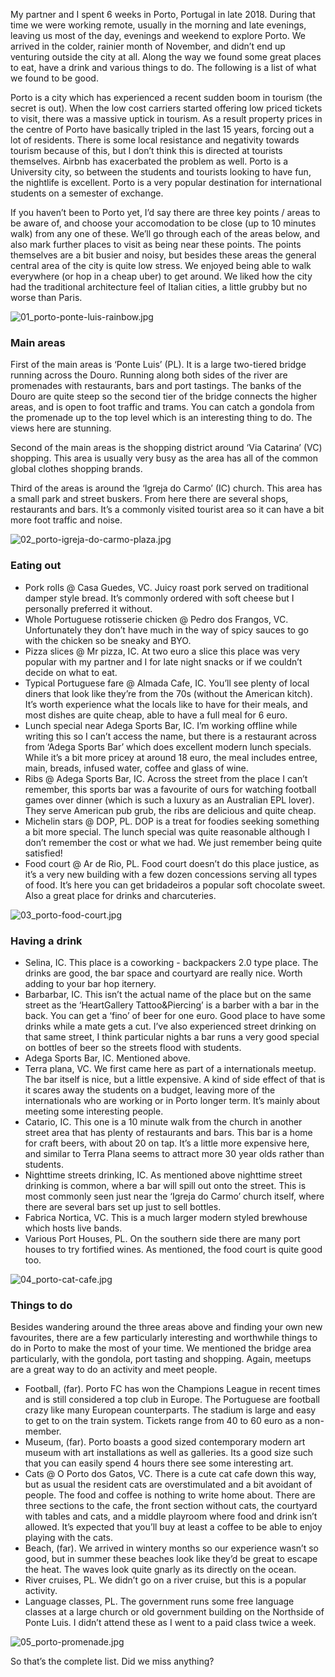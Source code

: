 My partner and I spent 6 weeks in Porto, Portugal in late 2018. During that time we were working remote, usually in the morning and late evenings, leaving us most of the day, evenings and weekend to explore Porto. We arrived in the colder, rainier month of November, and didn’t end up venturing outside the city at all. Along the way we found some great places to eat, have a drink and various things to do. The following is a list of what we found to be good.

Porto is a city which has experienced a recent sudden boom in tourism (the secret is out). When the low cost carriers started offering low priced tickets to visit, there was a massive uptick in tourism. As a result property prices in the centre of Porto have basically tripled in the last 15 years, forcing out a lot of residents. There is some local resistance and negativity towards tourism because of this, but I don’t think this is directed at tourists themselves. Airbnb has exacerbated the problem as well. Porto is a University city, so between the students and tourists looking to have fun, the nightlife is excellent. Porto is a very popular destination for international students on a semester of exchange. 

If you haven’t been to Porto yet, I’d say there are three key points / areas to be aware of, and choose your accomodation to be close (up to 10 minutes walk) from any one of these. We’ll go through each of the areas below, and also mark further places to visit as being near these points. The points themselves are a bit busier and noisy, but besides these areas the general central area of the city is quite low stress. We enjoyed being able to walk everywhere (or hop in a cheap uber) to get around. We liked how the city had the traditional architecture feel of Italian cities, a little grubby but no worse than Paris. 

![01_porto-ponte-luis-rainbow.jpg](https://www.nickjenkins.com.au/static/assets/porto/01_porto-ponte-luis-rainbow.jpg "01_porto-ponte-luis-rainbow.jpg")

### Main areas
First of the main areas is ‘Ponte Luis’ (PL). It is a large two-tiered bridge running across the Douro. Running along both sides of the river are promenades with restaurants, bars and port tastings. The banks of the Douro are quite steep so the second tier of the bridge connects the higher areas, and is open to foot traffic and trams. You can catch a gondola from the promenade up to the top level which is an interesting thing to do. The views here are stunning.


Second of the main areas is the shopping district around ‘Via Catarina’ (VC) shopping. This area is usually very busy as the area has all of the common global clothes shopping brands.

Third of the areas is around the ‘Igreja do Carmo’ (IC) church. This area has a small park and street buskers. From here there are several shops, restaurants and bars. It’s a commonly visited tourist area so it can have a bit more foot traffic and noise.

![02_porto-igreja-do-carmo-plaza.jpg](https://www.nickjenkins.com.au/static/assets/porto/02_porto-igreja-do-carmo-plaza.jpg "02_porto-igreja-do-carmo-plaza.jpg")

### Eating out
* Pork rolls @ Casa Guedes, VC. Juicy roast pork served on traditional damper style bread. It’s commonly ordered with soft cheese but I personally preferred it without.
* Whole Portuguese rotisserie chicken @ Pedro dos Frangos, VC. Unfortunately they don’t have much in the way of spicy sauces to go with the chicken so be sneaky and BYO. 
* Pizza slices @ Mr pizza, IC. At two euro a slice this place was very popular with my partner and I for late night snacks or if we couldn’t decide on what to eat.
* Typical Portuguese fare @ Almada Cafe, IC. You’ll see plenty of local diners that look like they’re from the 70s (without the American kitch). It’s worth experience what the locals like to have for their meals, and most dishes are quite cheap, able to have a full meal for 6 euro.
* Lunch special near Adega Sports Bar, IC. I’m working offline while writing this so I can’t access the name, but there is a restaurant across from ‘Adega Sports Bar’ which does excellent modern lunch specials. While it’s a bit more pricey at around 18 euro, the meal includes entree, main, breads, infused water, coffee and glass of wine.
* Ribs @ Adega Sports Bar, IC. Across the street from the place I can’t remember, this sports bar was a favourite of ours for watching football games over dinner (which is such a luxury as an Australian EPL lover). They serve American pub grub, the ribs are delicious and quite cheap.
* Michelin stars @ DOP, PL. DOP is a treat for foodies seeking something a bit more special. The lunch special was quite reasonable although I don’t remember the cost or what we had. We just remember being quite satisfied!
* Food court @ Ar de Rio, PL. Food court doesn’t do this place justice, as it’s a very new building with a few dozen concessions serving all types of food. It’s here you can get bridadeiros a popular soft chocolate sweet. Also a great place for drinks and charcuteries.

![03_porto-food-court.jpg](https://www.nickjenkins.com.au/static/assets/porto/03_porto-food-court.jpg "03_porto-food-court.jpg")

### Having a drink
* Selina, IC. This place is a coworking - backpackers 2.0 type place. The drinks are good, the bar space and courtyard are really nice. Worth adding to your bar hop iternery.
* Barbarbar, IC. This isn’t the actual name of the place but on the same street as the ‘HeartGallery Tattoo&Piercing’ is a barber with a bar in the back. You can get a ‘fino’ of beer for one euro. Good place to have some drinks while a mate gets a cut. I’ve also experienced street drinking on that same street, I think particular nights a bar runs a very good special on bottles of beer so the streets flood with students.
* Adega Sports Bar, IC. Mentioned above.
* Terra plana, VC. We first came here as part of a internationals meetup. The bar itself is nice, but a little expensive. A kind of side effect of that is it scares away the students on a budget, leaving more of the internationals who are working or in Porto longer term. It’s mainly about meeting some interesting people.
* Catario, IC. This one is a 10 minute walk from the church in another street area that has plenty of restaurants and bars. This bar is a home for craft beers, with about 20 on tap. It’s a little more expensive here, and similar to Terra Plana seems to attract more 30 year olds rather than students.
* Nighttime streets drinking, IC. As mentioned above nighttime street drinking is common, where a bar will spill out onto the street. This is most commonly seen just near the ‘Igreja do Carmo’ church itself, where there are several bars set up just to sell bottles.
* Fabrica Nortica, VC. This is a much larger modern styled brewhouse which hosts live bands.
* Various Port Houses, PL. On the southern side there are many port houses to try fortified wines. As mentioned, the food court is quite good too.

![04_porto-cat-cafe.jpg](https://www.nickjenkins.com.au/static/assets/porto/04_porto-cat-cafe.jpg "04_porto-cat-cafe.jpg.jpg")

### Things to do

Besides wandering around the three areas above and finding your own new favourites, there are a few particularly interesting and worthwhile things to do in Porto to make the most of your time. We mentioned the bridge area particularly, with the gondola, port tasting and shopping. Again, meetups are a great way to do an activity and meet people.

* Football, (far). Porto FC has won the Champions League in recent times and is still considered a top club in Europe. The Portuguese are football crazy like many European counterparts. The stadium is large and easy to get to on the train system. Tickets range from 40 to 60 euro as a non-member.
* Museum, (far). Porto boasts a good sized contemporary modern art museum with art installations as well as galleries. Its a good size such that you can easily spend 4 hours there see some interesting art.
* Cats @ O Porto dos Gatos, VC. There is a cute cat cafe down this way, but as usual the resident cats are overstimulated and a bit avoidant of people. The food and coffee is nothing to write home about. There are three sections to the cafe, the front section without cats, the courtyard with tables and cats, and a middle playroom where food and drink isn’t allowed. It’s expected that you’ll buy at least a coffee to be able to enjoy playing with the cats.
* Beach, (far). We arrived in wintery months so our experience wasn’t so good, but in summer these beaches look like they’d be great to escape the heat. The waves look quite gnarly as its directly on the ocean.
* River cruises, PL. We didn’t go on a river cruise, but this is a popular activity.
* Language classes, PL. The government runs some free language classes at a large church or old government building on the Northside of Ponte Luis. I didn’t attend these as I went to a paid class twice a week.

![05_porto-promenade.jpg](https://www.nickjenkins.com.au/static/assets/porto/05_porto-promenade.jpg "05_porto-promenade.jpg")

So that’s the complete list. Did we miss anything?

